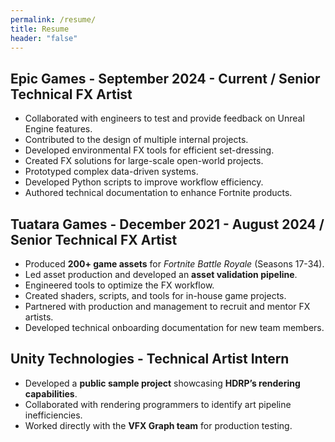```yaml
---
permalink: /resume/
title: Resume
header: "false"
---
```

## **Epic Games** - September 2024 - Current / Senior Technical FX Artist
- Collaborated with engineers to test and provide feedback on Unreal Engine features.
- Contributed to the design of multiple internal projects.
- Developed environmental FX tools for efficient set-dressing.
- Created FX solutions for large-scale open-world projects.
- Prototyped complex data-driven systems.
- Developed Python scripts to improve workflow efficiency.
- Authored technical documentation to enhance Fortnite products.

## **Tuatara Games** - December 2021 - August 2024 / Senior Technical FX Artist
- Produced **200+ game assets** for _Fortnite Battle Royale_ (Seasons 17-34).
- Led asset production and developed an **asset validation pipeline**.
- Engineered tools to optimize the FX workflow.
- Created shaders, scripts, and tools for in-house game projects.
- Partnered with production and management to recruit and mentor FX artists.
- Developed technical onboarding documentation for new team members.

## **Unity Technologies** - Technical Artist Intern 
- Developed a **public sample project** showcasing **HDRP’s rendering capabilities**.
- Collaborated with rendering programmers to identify art pipeline inefficiencies.
- Worked directly with the **VFX Graph team** for production testing.
